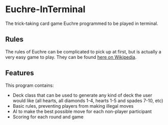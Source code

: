 # Euchre-InTerminal

The trick-taking card game Euchre programmed to be played in terminal.

## Rules

The rules of Euchre can be complicated to pick up at first, but is actually a very easy game to play. 
They can be found [here on Wikipedia](https://en.wikipedia.org/wiki/Euchre).

## Features

This program contains:

- Deck class that can be used to generate any kind of deck the user would like (all hearts, all diamonds 1-4, hearts 1-5 and spades 7-10, etc)
- Basic rules, preventing players from making illegal moves
- AI to make the best possible move for each non-player participant
- Scoring for each round and game
